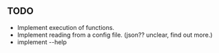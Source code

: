 ## TODO

- Implement execution of functions.
- Implement reading from a config file. (json?? unclear, find out more.)
- implement --help
